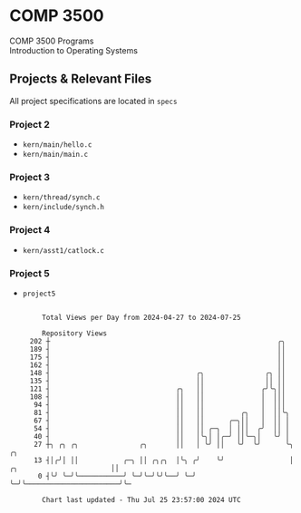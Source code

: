 # COMP 3500
COMP 3500 Programs  
Introduction to Operating Systems  
## Projects & Relevant Files
All project specifications are located in `specs`
### Project 2
- `kern/main/hello.c`
- `kern/main/main.c`
### Project 3
- `kern/thread/synch.c`
- `kern/include/synch.h`
### Project 4
- `kern/asst1/catlock.c`
### Project 5
- `project5`

```

        Total Views per Day from 2024-04-27 to 2024-07-25

        Repository Views
     202 ┼                                                        ╭╮
     189 ┤                                                        ││
     175 ┤                                                        ││
     162 ┤                                                        ││
     148 ┤                                    ╭╮               ╭╮ ││
     135 ┤                                    ││               ││ ││
     121 ┤                               ╭╮   ││              ╭╯╰╮││
     108 ┤                               ││   ││              │  │││
      94 ┤                               ││   ││              │  │││
      81 ┤                               ││   ││         ╭╮   │  ││╰╮
      67 ┤                               ││   ││      ╭─╮││   │  ││ │
      54 ┤                               ││   ││ ╭─╮  │ │││  ╭╯  ││ │
      40 ┤                               ││   │╰╮│ │╭─╯ ││╰─╮│   ╰╯ │
      27 ┼╮ ╭╮ ╭╮               ╭╮       ││   │ ╰╯ ││   ╰╯  ╰╯      ╰╮                          ╭╮
      13 ┤│╭╯│ ││           ╭─╮ ││ ╭╮╭╮  │╰╮ ╭╯    ╰╯                │ ╭╮                       ││
       0 ┤╰╯ ╰─╯╰───────────╯ ╰─╯╰─╯╰╯╰──╯ ╰─╯                       ╰─╯╰───────────────────────╯╰─

        Chart last updated - Thu Jul 25 23:57:00 2024 UTC
        
```
